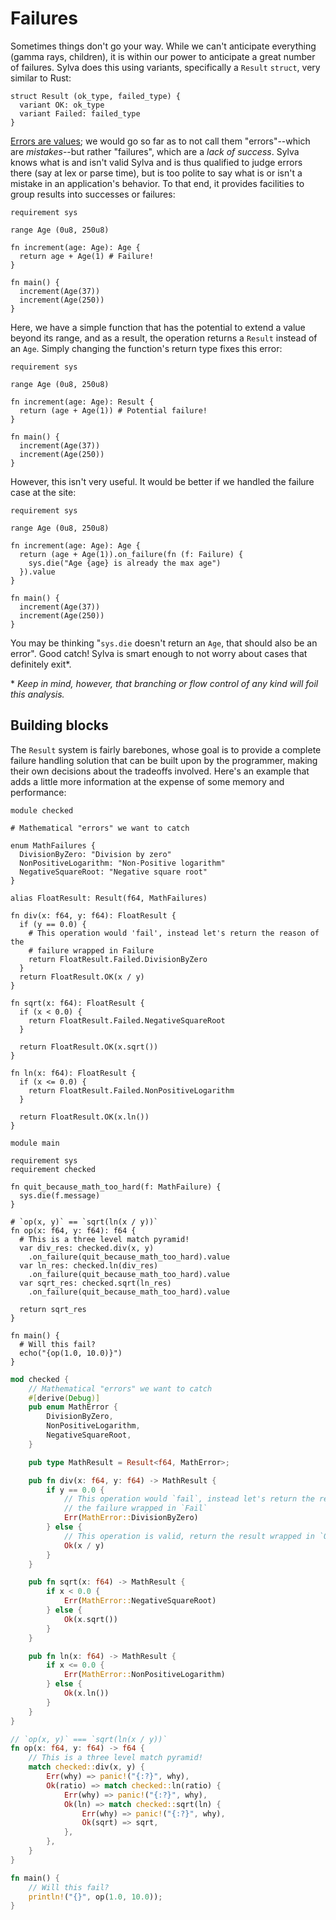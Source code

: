 # Failures

Sometimes things don't go your way. While we can't anticipate everything (gamma
rays, children), it is within our power to anticipate a great number of
failures. Sylva does this using variants, specifically a `Result` `struct`,
very similar to Rust:

```sylva
struct Result (ok_type, failed_type) {
  variant OK: ok_type
  variant Failed: failed_type
}
```

[Errors are values](https://blog.golang.org/errors-are-values); we would go so
far as to not call them "errors"--which are *mistakes*--but rather "failures",
which are a *lack of success*. Sylva knows what is and isn't valid Sylva and is
thus qualified to judge errors there (say at lex or parse time), but is too
polite to say what is or isn't a mistake in an application's behavior. To that
end, it provides facilities to group results into successes or failures:

```sylva
requirement sys

range Age (0u8, 250u8)

fn increment(age: Age): Age {
  return age + Age(1) # Failure!
}

fn main() {
  increment(Age(37))
  increment(Age(250))
}
```

Here, we have a simple function that has the potential to extend a value beyond
its range, and as a result, the operation returns a `Result` instead of an
`Age`. Simply changing the function's return type fixes this error:

```sylva
requirement sys

range Age (0u8, 250u8)

fn increment(age: Age): Result {
  return (age + Age(1)) # Potential failure!
}

fn main() {
  increment(Age(37))
  increment(Age(250))
}
```

However, this isn't very useful. It would be better if we handled the failure
case at the site:

```sylva
requirement sys

range Age (0u8, 250u8)

fn increment(age: Age): Age {
  return (age + Age(1)).on_failure(fn (f: Failure) {
    sys.die("Age {age} is already the max age")
  }).value
}

fn main() {
  increment(Age(37))
  increment(Age(250))
}
```

You may be thinking "`sys.die` doesn't return an `Age`, that should also be an
error". Good catch! Sylva is smart enough to not worry about cases that
definitely exit\*.

\* _Keep in mind, however, that branching or flow control of any kind will foil
this analysis._

## Building blocks

The `Result` system is fairly barebones, whose goal is to provide a complete
failure handling solution that can be built upon by the programmer, making
their own decisions about the tradeoffs involved. Here's an example that adds
a little more information at the expense of some memory and performance:

```sylva
module checked

# Mathematical "errors" we want to catch

enum MathFailures {
  DivisionByZero: "Division by zero"
  NonPositiveLogarithm: "Non-Positive logarithm"
  NegativeSquareRoot: "Negative square root"
}

alias FloatResult: Result(f64, MathFailures)

fn div(x: f64, y: f64): FloatResult {
  if (y == 0.0) {
    # This operation would 'fail', instead let's return the reason of the
    # failure wrapped in Failure
    return FloatResult.Failed.DivisionByZero
  }
  return FloatResult.OK(x / y)
}

fn sqrt(x: f64): FloatResult {
  if (x < 0.0) {
    return FloatResult.Failed.NegativeSquareRoot
  }

  return FloatResult.OK(x.sqrt())
}

fn ln(x: f64): FloatResult {
  if (x <= 0.0) {
    return FloatResult.Failed.NonPositiveLogarithm
  }

  return FloatResult.OK(x.ln())
}

module main

requirement sys
requirement checked

fn quit_because_math_too_hard(f: MathFailure) {
  sys.die(f.message)
}

# `op(x, y)` == `sqrt(ln(x / y))`
fn op(x: f64, y: f64): f64 {
  # This is a three level match pyramid!
  var div_res: checked.div(x, y)
    .on_failure(quit_because_math_too_hard).value
  var ln_res: checked.ln(div_res)
    .on_failure(quit_because_math_too_hard).value
  var sqrt_res: checked.sqrt(ln_res)
    .on_failure(quit_because_math_too_hard).value

  return sqrt_res
}

fn main() {
  # Will this fail?
  echo("{op(1.0, 10.0)}")
}
```

```rust
mod checked {
    // Mathematical "errors" we want to catch
    #[derive(Debug)]
    pub enum MathError {
        DivisionByZero,
        NonPositiveLogarithm,
        NegativeSquareRoot,
    }

    pub type MathResult = Result<f64, MathError>;

    pub fn div(x: f64, y: f64) -> MathResult {
        if y == 0.0 {
            // This operation would `fail`, instead let's return the reason of
            // the failure wrapped in `Fail`
            Err(MathError::DivisionByZero)
        } else {
            // This operation is valid, return the result wrapped in `Ok`
            Ok(x / y)
        }
    }

    pub fn sqrt(x: f64) -> MathResult {
        if x < 0.0 {
            Err(MathError::NegativeSquareRoot)
        } else {
            Ok(x.sqrt())
        }
    }

    pub fn ln(x: f64) -> MathResult {
        if x <= 0.0 {
            Err(MathError::NonPositiveLogarithm)
        } else {
            Ok(x.ln())
        }
    }
}

// `op(x, y)` === `sqrt(ln(x / y))`
fn op(x: f64, y: f64) -> f64 {
    // This is a three level match pyramid!
    match checked::div(x, y) {
        Err(why) => panic!("{:?}", why),
        Ok(ratio) => match checked::ln(ratio) {
            Err(why) => panic!("{:?}", why),
            Ok(ln) => match checked::sqrt(ln) {
                Err(why) => panic!("{:?}", why),
                Ok(sqrt) => sqrt,
            },
        },
    }
}

fn main() {
    // Will this fail?
    println!("{}", op(1.0, 10.0));
}
```

